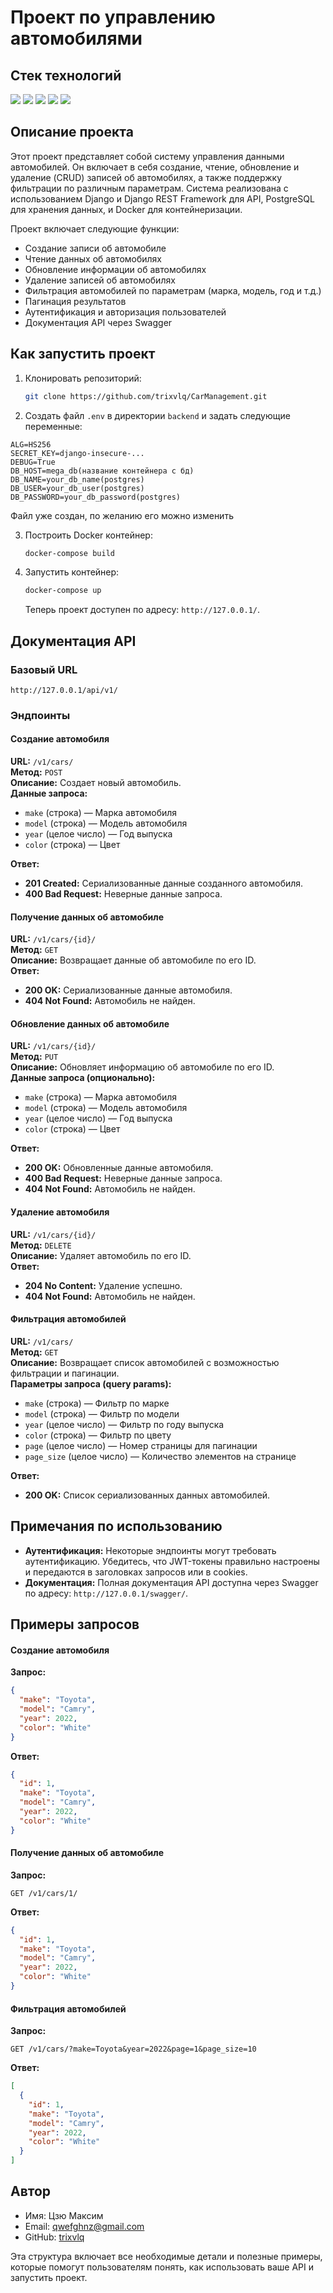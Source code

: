 # Проект по управлению автомобилями

## Стек технологий

<img src="https://img.shields.io/badge/Python-4169E1?style=for-the-badge"/> 
<img src="https://img.shields.io/badge/Django-008000?style=for-the-badge"/> 
<img src="https://img.shields.io/badge/DRF-800000?style=for-the-badge"/> 
<img src="https://img.shields.io/badge/Docker-00BFFF?style=for-the-badge"/> 
<img src="https://img.shields.io/badge/PostgreSQL-87CEEB?style=for-the-badge"/>

## Описание проекта

Этот проект представляет собой систему управления данными автомобилей. Он включает в себя создание, чтение, обновление и
удаление (CRUD) записей об автомобилях, а также поддержку фильтрации по различным параметрам. Система реализована с
использованием Django и Django REST Framework для API, PostgreSQL для хранения данных, и Docker для контейнеризации.

Проект включает следующие функции:

- Создание записи об автомобиле
- Чтение данных об автомобилях
- Обновление информации об автомобилях
- Удаление записей об автомобилях
- Фильтрация автомобилей по параметрам (марка, модель, год и т.д.)
- Пагинация результатов
- Аутентификация и авторизация пользователей
- Документация API через Swagger

## Как запустить проект

1. Клонировать репозиторий:

   ```bash
   git clone https://github.com/trixvlq/CarManagement.git
   ```

2.  Создать файл `.env` в директории `backend` и задать следующие переменные:

   ```plaintext
   ALG=HS256
   SECRET_KEY=django-insecure-...
   DEBUG=True
   DB_HOST=mega_db(название контейнера с бд)
   DB_NAME=your_db_name(postgres)
   DB_USER=your_db_user(postgres)
   DB_PASSWORD=your_db_password(postgres)
   ```
Файл уже создан, по желанию его можно изменить

3. Построить Docker контейнер:

   ```bash
   docker-compose build
   ```

4. Запустить контейнер:

   ```bash
   docker-compose up
   ```

   Теперь проект доступен по адресу: `http://127.0.0.1/`.

## Документация API

### Базовый URL

```
http://127.0.0.1/api/v1/
```

### Эндпоинты

#### Создание автомобиля

**URL:** `/v1/cars/`  
**Метод:** `POST`  
**Описание:** Создает новый автомобиль.  
**Данные запроса:**

- `make` (строка) — Марка автомобиля
- `model` (строка) — Модель автомобиля
- `year` (целое число) — Год выпуска
- `color` (строка) — Цвет

**Ответ:**

- **201 Created:** Сериализованные данные созданного автомобиля.
- **400 Bad Request:** Неверные данные запроса.

#### Получение данных об автомобиле

**URL:** `/v1/cars/{id}/`  
**Метод:** `GET`  
**Описание:** Возвращает данные об автомобиле по его ID.  
**Ответ:**

- **200 OK:** Сериализованные данные автомобиля.
- **404 Not Found:** Автомобиль не найден.

#### Обновление данных об автомобиле

**URL:** `/v1/cars/{id}/`  
**Метод:** `PUT`  
**Описание:** Обновляет информацию об автомобиле по его ID.  
**Данные запроса (опционально):**

- `make` (строка) — Марка автомобиля
- `model` (строка) — Модель автомобиля
- `year` (целое число) — Год выпуска
- `color` (строка) — Цвет

**Ответ:**

- **200 OK:** Обновленные данные автомобиля.
- **400 Bad Request:** Неверные данные запроса.
- **404 Not Found:** Автомобиль не найден.

#### Удаление автомобиля

**URL:** `/v1/cars/{id}/`  
**Метод:** `DELETE`  
**Описание:** Удаляет автомобиль по его ID.  
**Ответ:**

- **204 No Content:** Удаление успешно.
- **404 Not Found:** Автомобиль не найден.

#### Фильтрация автомобилей

**URL:** `/v1/cars/`  
**Метод:** `GET`  
**Описание:** Возвращает список автомобилей с возможностью фильтрации и пагинации.  
**Параметры запроса (query params):**

- `make` (строка) — Фильтр по марке
- `model` (строка) — Фильтр по модели
- `year` (целое число) — Фильтр по году выпуска
- `color` (строка) — Фильтр по цвету
- `page` (целое число) — Номер страницы для пагинации
- `page_size` (целое число) — Количество элементов на странице

**Ответ:**

- **200 OK:** Список сериализованных данных автомобилей.

## Примечания по использованию

- **Аутентификация:** Некоторые эндпоинты могут требовать аутентификацию. Убедитесь, что JWT-токены правильно настроены
  и передаются в заголовках запросов или в cookies.
- **Документация:** Полная документация API доступна через Swagger по адресу: `http://127.0.0.1/swagger/`.

## Примеры запросов

#### Создание автомобиля

**Запрос:**

```json
{
  "make": "Toyota",
  "model": "Camry",
  "year": 2022,
  "color": "White"
}
```

**Ответ:**

```json
{
  "id": 1,
  "make": "Toyota",
  "model": "Camry",
  "year": 2022,
  "color": "White"
}
```

#### Получение данных об автомобиле

**Запрос:**

```http
GET /v1/cars/1/
```

**Ответ:**

```json
{
  "id": 1,
  "make": "Toyota",
  "model": "Camry",
  "year": 2022,
  "color": "White"
}
```

#### Фильтрация автомобилей

**Запрос:**

```http
GET /v1/cars/?make=Toyota&year=2022&page=1&page_size=10
```

**Ответ:**

```json
[
  {
    "id": 1,
    "make": "Toyota",
    "model": "Camry",
    "year": 2022,
    "color": "White"
  }
]
```

## Автор

- Имя: Цзю Максим
- Email: qwefghnz@gmail.com
- GitHub: [trixvlq](https://github.com/trixvlq)

Эта структура включает все необходимые детали и полезные примеры, которые помогут пользователям понять, как использовать
ваше API и запустить проект.
